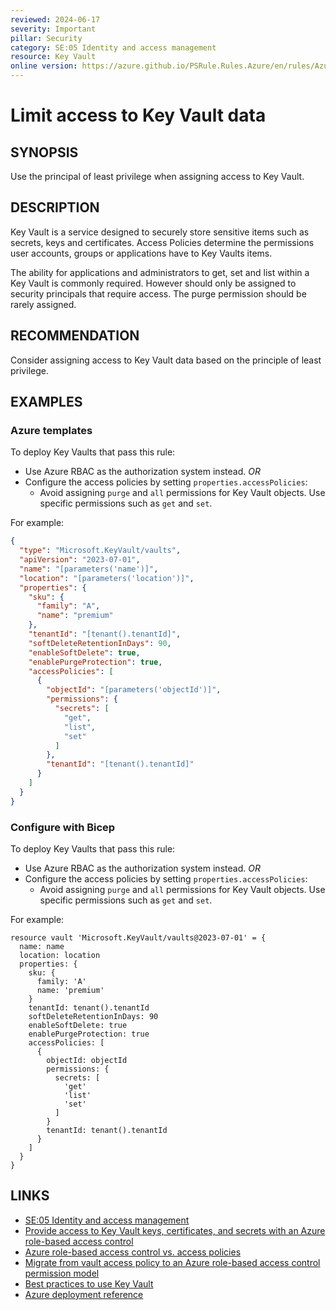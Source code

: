 ```yaml
---
reviewed: 2024-06-17
severity: Important
pillar: Security
category: SE:05 Identity and access management
resource: Key Vault
online version: https://azure.github.io/PSRule.Rules.Azure/en/rules/Azure.KeyVault.AccessPolicy/
---
```


# Limit access to Key Vault data

## SYNOPSIS

Use the principal of least privilege when assigning access to Key Vault.

## DESCRIPTION

Key Vault is a service designed to securely store sensitive items such as secrets, keys and certificates.
Access Policies determine the permissions user accounts, groups or applications have to Key Vaults items.

The ability for applications and administrators to get, set and list within a Key Vault is commonly required.
However should only be assigned to security principals that require access.
The purge permission should be rarely assigned.

## RECOMMENDATION

Consider assigning access to Key Vault data based on the principle of least privilege.

## EXAMPLES

### Azure templates

To deploy Key Vaults that pass this rule:

- Use Azure RBAC as the authorization system instead. _OR_
- Configure the access policies by setting `properties.accessPolicies`:
  - Avoid assigning `purge` and `all` permissions for Key Vault objects.
    Use specific permissions such as `get` and `set`.

For example:

```json
{
  "type": "Microsoft.KeyVault/vaults",
  "apiVersion": "2023-07-01",
  "name": "[parameters('name')]",
  "location": "[parameters('location')]",
  "properties": {
    "sku": {
      "family": "A",
      "name": "premium"
    },
    "tenantId": "[tenant().tenantId]",
    "softDeleteRetentionInDays": 90,
    "enableSoftDelete": true,
    "enablePurgeProtection": true,
    "accessPolicies": [
      {
        "objectId": "[parameters('objectId')]",
        "permissions": {
          "secrets": [
            "get",
            "list",
            "set"
          ]
        },
        "tenantId": "[tenant().tenantId]"
      }
    ]
  }
}
```

### Configure with Bicep

To deploy Key Vaults that pass this rule:

- Use Azure RBAC as the authorization system instead. _OR_
- Configure the access policies by setting `properties.accessPolicies`:
  - Avoid assigning `purge` and `all` permissions for Key Vault objects.
    Use specific permissions such as `get` and `set`.

For example:

```bicep
resource vault 'Microsoft.KeyVault/vaults@2023-07-01' = {
  name: name
  location: location
  properties: {
    sku: {
      family: 'A'
      name: 'premium'
    }
    tenantId: tenant().tenantId
    softDeleteRetentionInDays: 90
    enableSoftDelete: true
    enablePurgeProtection: true
    accessPolicies: [
      {
        objectId: objectId
        permissions: {
          secrets: [
            'get'
            'list'
            'set'
          ]
        }
        tenantId: tenant().tenantId
      }
    ]
  }
}
```

<!-- external:avm avm/res/key-vault/vault accessPolicies -->

## LINKS

- [SE:05 Identity and access management](https://learn.microsoft.com/azure/well-architected/security/identity-access)
- [Provide access to Key Vault keys, certificates, and secrets with an Azure role-based access control](https://learn.microsoft.com/azure/key-vault/general/rbac-guide)
- [Azure role-based access control vs. access policies](https://learn.microsoft.com/azure/key-vault/general/rbac-access-policy)
- [Migrate from vault access policy to an Azure role-based access control permission model](https://learn.microsoft.com/azure/key-vault/general/rbac-migration)
- [Best practices to use Key Vault](https://learn.microsoft.com/azure/key-vault/general/best-practices)
- [Azure deployment reference](https://learn.microsoft.com/azure/templates/microsoft.keyvault/vaults)
